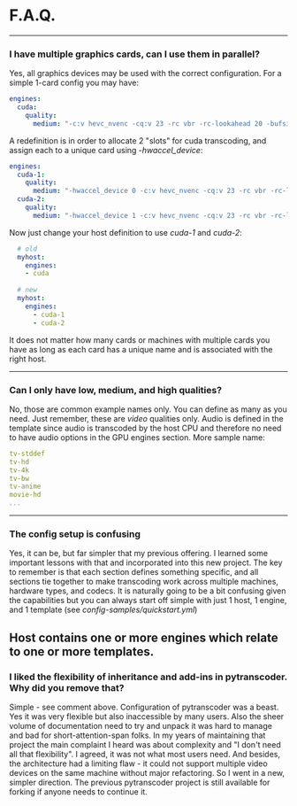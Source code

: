 
# F.A.Q. #

---
### I have multiple graphics cards, can I use them in parallel? ###

Yes, all graphics devices may be used with the correct configuration.
For a simple 1-card config you may have:
```yaml
engines:
  cuda:
    quality:
      medium: "-c:v hevc_nvenc -cq:v 23 -rc vbr -rc-lookahead 20 -bufsize 3M -b:v 7M -profile:v main -maxrate:v 7M -preset medium -b_ref_mode 0 -f matroska -max_muxing_queue_size 1024"
```

A redefinition is in order to allocate 2 "slots" for cuda transcoding, and assign each to a unique card using _-hwaccel_device_:
```yaml
engines:
  cuda-1:
    quality:
      medium: "-hwaccel_device 0 -c:v hevc_nvenc -cq:v 23 -rc vbr -rc-lookahead 20 -bufsize 3M -b:v 7M -profile:v main -maxrate:v 7M -preset medium -b_ref_mode 0 -f matroska -max_muxing_queue_size 1024"
  cuda-2:
    quality:
      medium: "-hwaccel_device 1 -c:v hevc_nvenc -cq:v 23 -rc vbr -rc-lookahead 20 -bufsize 3M -b:v 7M -profile:v main -maxrate:v 7M -preset medium -b_ref_mode 0 -f matroska -max_muxing_queue_size 1024"
```

Now just change your host definition to use _cuda-1_ and _cuda-2_:
```yaml
  # old
  myhost:
    engines:
    - cuda
  
  # new
  myhost:
    engines:
      - cuda-1
      - cuda-2
```
It does not matter how many cards or machines with multiple cards you have as long as each card has a unique name
and is associated with the right host.

---
### Can I only have low, medium, and high qualities? ###

No, those are common example names only.  You can define as many as you need.  Just remember, these are _video_
qualities only.  Audio is defined in the template since audio
is transcoded by the host CPU and therefore no need to have audio options in the GPU engines section.
More sample name:
```yaml
tv-stddef
tv-hd
tv-4k
tv-bw
tv-anime
movie-hd
...
```


---
### The config setup is confusing ###
Yes, it can be, but far simpler that my previous offering. I learned some important lessons with that and 
incorporated into this new project.  The key to remember is that each section defines something specific, and all sections
tie together to make transcoding work across multiple machines, hardware types, and codecs.  It is naturally
going to be a bit confusing given the capabilities but you can always start off simple with just 1 host, 1 engine,
and 1 template (see _config-samples/quickstart.yml_)

Host contains one or more engines which relate to one or more templates.
---
### I liked the flexibility of inheritance and add-ins in pytranscoder.  Why did you remove that? ###
Simple - see comment above.  Configuration of pytranscoder was a beast.  Yes it was very flexible but also
inaccessible by many users.  Also the sheer volume of documentation need to try and unpack it was hard to manage and
bad for short-attention-span folks.  In my years of maintaining that project the main complaint I heard
was about complexity and "I don't need all that flexibility".  I agreed, it was not what most users need.  And besides, the architecture had a limiting
flaw - it could not support multiple video devices on the same machine without major refactoring.  So I went in a new, simpler
direction.  The previous pytranscoder project is still available for forking if anyone needs to continue it.

